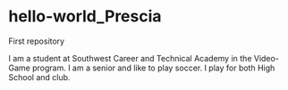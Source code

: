 # hello-world_Prescia
First repository

I am a student at Southwest Career and Technical Academy in the 
Video-Game program. I am a senior and like to play soccer. 
I play for both High School and club.
